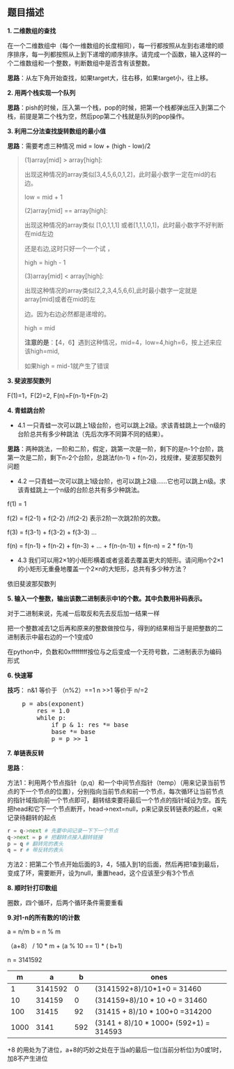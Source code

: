 ## 题目描述

**1. 	二维数组的查找**

在一个二维数组中（每个一维数组的长度相同），每一行都按照从左到右递增的顺序排序，每一列都按照从上到下递增的顺序排序。请完成一个函数，输入这样的一个二维数组和一个整数，判断数组中是否含有该整数。

**思路**：从左下角开始查找，如果target大，往右移，如果target小，往上移。

**2.	用两个栈实现一个队列**

**思路**：pish的时候，压入第一个栈，pop的时候，把第一个栈都弹出压入到第二个栈，前提是第二个栈为空，然后pop第二个栈就是队列的pop操作。

**3.	利用二分法查找旋转数组的最小值**

**思路**：需要考虑三种情况 mid = low + (high - low)/2

> (1)array[mid] > array[high]: 
>
>   出现这种情况的array类似[3,4,5,6,0,1,2]，此时最小数字一定在mid的右边。 
>
>   low = mid + 1 
>
>   (2)array[mid] == array[high]: 
>
>   出现这种情况的array类似 [1,0,1,1,1]   或者[1,1,1,0,1]，此时最小数字不好判断在mid左边 
>
>   还是右边,这时只好一个一个试 ， 
>
>   high = high - 1 
>
>   (3)array[mid] < array[high]: 
>
>   出现这种情况的array类似[2,2,3,4,5,6,6],此时最小数字一定就是array[mid]或者在mid的左 
>
>   边。因为右边必然都是递增的。 
>
>   high = mid
>
> **注意的是**：【4，6】遇到这种情况，mid=4，low=4,high=6，按上述来应该high=mid,
>
> 如果high = mid-1就产生了错误

**3.	斐波那契数列**

F(1)=1，F(2)=2, F(n)=F(n-1)+F(n-2)

**4.	青蛙跳台阶**

* 4.1	一只青蛙一次可以跳上1级台阶，也可以跳上2级。求该青蛙跳上一个n级的台阶总共有多少种跳法（先后次序不同算不同的结果）。

**思路**：两种跳法，一阶和二阶，假定，跳第一次是一阶，剩下的是n-1个台阶，跳第一次是二阶，剩下n-2个台阶，总跳法f(n-1) + f(n-2)，找规律，斐波那契数列问题

* 4.2	一只青蛙一次可以跳上1级台阶，也可以跳上2级……它也可以跳上n级。求该青蛙跳上一个n级的台阶总共有多少种跳法。

f(1) = 1 

f(2) = f(2-1) + f(2-2)         //f(2-2) 表示2阶一次跳2阶的次数。 

f(3) = f(3-1) + f(3-2) + f(3-3)   ... 

f(n) = f(n-1) + f(n-2) + f(n-3) + ... + f(n-(n-1)) + f(n-n)  = 2 * f(n-1)

* 4.3	我们可以用2×1的小矩形横着或者竖着去覆盖更大的矩形。请问用n个2×1的小矩形无重叠地覆盖一个2×n的大矩形，总共有多少种方法？

依旧斐波那契数列

**5.	输入一个整数，输出该数二进制表示中1的个数。其中负数用补码表示。**

对于二进制来说，先减一后取反和先去反后加一结果一样

把一个整数减去1之后再和原来的整数做按位与，得到的结果相当于是把整数的二进制表示中最右边的一个1变成0

在python中，负数和0xffffffff按位与之后变成一个无符号数，二进制表示为编码形式

**6.	快速幂**

**技巧**： n&1 等价于 （n%2）==1  n >>1 等价于 n/=2

<pre>
    p = abs(exponent)
        res = 1.0
        while p:
            if p & 1: res *= base
            base *= base
            p = p >> 1
</pre>
**7.	单链表反转**

**思路**：

方法1：利用两个节点指针（p,q）和一个中间节点指针（temp）（用来记录当前节点的下一个节点的位置），分别指向当前节点和前一个节点，每次循环让当前节点的指针域指向前一个节点即可，翻转结束要将最后一个节点的指针域设为空。首先把head和它下一个节点断开，head->next=null，p来记录反转链表的起点，q来记录待翻转的起点

```python
r = q->next # 先要中间记录一下下一个节点
q->next = p # 把翻转点接入翻转链接
p = q # 翻转完的表头
q = r # 带反转的表头
```

方法2：把第二个节点开始后面的3，4，5插入到1的后面，然后再把1查到最后，变成了环，需要断开，设为null，重置head，这个应该至少有3个节点

**8.	顺时针打印数组**

圈数，四个循环，后两个循环条件需要重看

**9.对1-n的所有数的1的计数**

a = n/m    b = n % m

（a+8） / 10 * m + (a % 10 == 1) * ( b+1) 

n = 3141592

| m    | a       | b    | ones                                   |
| ---- | ------- | ---- | -------------------------------------- |
| 1    | 3141592 | 0    | (3141592+8)/10*1+0 = 31460             |
| 10   | 314159  | 0    | (314159+8)/10 * 10 +0 = 31460          |
| 100  | 31415   | 92   | (31415 + 8)/10 * 100+0 =314200         |
| 1000 | 3141    | 592  | (3141 + 8)/10 * 1000+ (592+1) = 314593 |

+8 的用处为了进位，a+8的巧妙之处在于当a的最后一位(当前分析位)为0或1时，加8不产生进位

